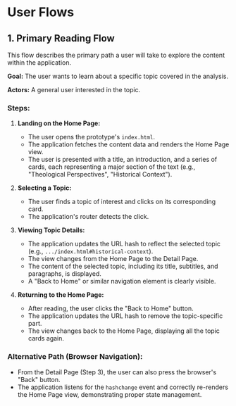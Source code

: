 # User Flows

## 1. Primary Reading Flow

This flow describes the primary path a user will take to explore the content within the application.

**Goal:** The user wants to learn about a specific topic covered in the analysis.

**Actors:** A general user interested in the topic.

### Steps:

1.  **Landing on the Home Page:**
    - The user opens the prototype's `index.html`.
    - The application fetches the content data and renders the Home Page view.
    - The user is presented with a title, an introduction, and a series of cards, each representing a major section of the text (e.g., "Theological Perspectives", "Historical Context").

2.  **Selecting a Topic:**
    - The user finds a topic of interest and clicks on its corresponding card.
    - The application's router detects the click.

3.  **Viewing Topic Details:**
    - The application updates the URL hash to reflect the selected topic (e.g., `.../index.html#historical-context`).
    - The view changes from the Home Page to the Detail Page.
    - The content of the selected topic, including its title, subtitles, and paragraphs, is displayed.
    - A "Back to Home" or similar navigation element is clearly visible.

4.  **Returning to the Home Page:**
    - After reading, the user clicks the "Back to Home" button.
    - The application updates the URL hash to remove the topic-specific part.
    - The view changes back to the Home Page, displaying all the topic cards again.

### Alternative Path (Browser Navigation):

-   From the Detail Page (Step 3), the user can also press the browser's "Back" button.
-   The application listens for the `hashchange` event and correctly re-renders the Home Page view, demonstrating proper state management.
